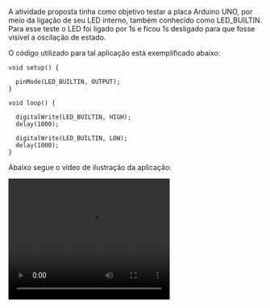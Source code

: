 A atividade proposta tinha como objetivo testar a placa Arduino UNO, por meio da ligação de seu LED interno, também conhecido como LED_BUILTIN. Para esse teste o LED foi ligado por 1s e ficou 1s desligado para que fosse visível a oscilação de estado. 

O código utilizado para tal aplicação está exemplificado abaixo: 
```
void setup() {

  pinMode(LED_BUILTIN, OUTPUT);
}

void loop() {
 
  digitalWrite(LED_BUILTIN, HIGH);
  delay(1000); 

  digitalWrite(LED_BUILTIN, LOW);
  delay(1000); 
}
```
Abaixo segue o vídeo de ilustração da aplicação:

<video src="Video_LED.mp4" width="320" height="240" controls></video>